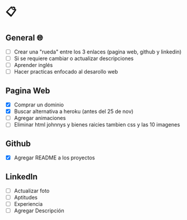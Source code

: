 # :clipboard:

## General :globe_with_meridians:
* [ ] Crear una "rueda" entre los 3 enlaces (pagina web, github y linkedin)
* [ ] Si se requiere cambiar o actualizar descripciones
* [ ] Aprender inglés
* [ ] Hacer practicas enfocado al desarollo web

## Pagina Web
* [X] Comprar un dominio
* [X] Buscar alternativa a heroku (antes del 25 de nov)
* [ ] Agregar animaciones
* [ ] Eliminar html johnnys y bienes raicies tambien css y las 10 imagenes

## Github
* [X] Agregar README a los proyectos

## LinkedIn
* [ ] Actualizar foto
* [ ] Aptitudes
* [ ] Experiencia
* [ ] Agregar Descripción